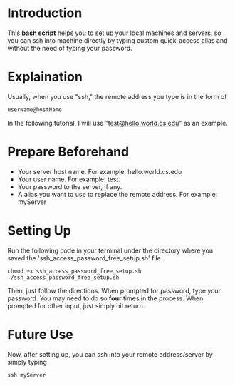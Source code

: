 # Introduction
This **bash script** helps you to set up your local machines and servers, so you can ssh into machine directly by typing custom quick-access alias and without the need of typing your password.

# Explaination
Usually, when you use "ssh," the remote address you type is in the form of 
```
userName@hostName
```

In the following tutorial, I will use "test@hello.world.cs.edu" as an example.

# Prepare Beforehand
- Your server host name. For example: hello.world.cs.edu
- Your user name. For example: test.
- Your password to the server, if any.
- A alias you want to use to replace the remote address. For example: myServer

# Setting Up
Run the following code in your terminal under the directory where you saved the 'ssh_access_password_free_setup.sh' file.
```
chmod +x ssh_access_password_free_setup.sh
./ssh_access_password_free_setup.sh
```

Then, just follow the directions. When prompted for password, type your password. You may need to do so **four** times in the process. When prompted for other input, just simply hit return.

# Future Use
Now, after setting up, you can ssh into your remote address/server by simply typing
```
ssh myServer
```

